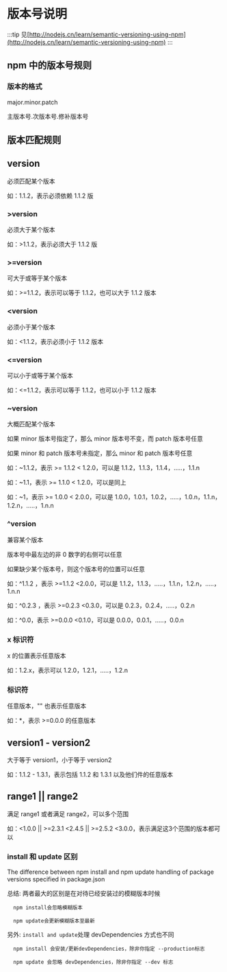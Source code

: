 # 版本号说明

:::tip
见[http://nodejs.cn/learn/semantic-versioning-using-npm](http://nodejs.cn/learn/semantic-versioning-using-npm)
:::

## npm 中的版本号规则

### 版本的格式

  major.minor.patch

  主版本号.次版本号.修补版本号

## 版本匹配规则

## version

  必须匹配某个版本

  如：1.1.2，表示必须依赖 1.1.2 版

### >version

  必须大于某个版本

  如：>1.1.2，表示必须大于 1.1.2 版

### >=version

  可大于或等于某个版本

  如：>=1.1.2，表示可以等于 1.1.2，也可以大于 1.1.2 版本

### <version

  必须小于某个版本

  如：<1.1.2，表示必须小于 1.1.2 版本

### <=version

  可以小于或等于某个版本

  如：<=1.1.2，表示可以等于 1.1.2，也可以小于 1.1.2 版本

### ~version

  大概匹配某个版本

  如果 minor 版本号指定了，那么 minor 版本号不变，而 patch 版本号任意

  如果 minor 和 patch 版本号未指定，那么 minor 和 patch 版本号任意

  如：~1.1.2，表示 >= 1.1.2 < 1.2.0，可以是 1.1.2，1.1.3，1.1.4，.....，1.1.n

  如：~1.1，表示 >= 1.1.0 < 1.2.0，可以是同上

  如：~1，表示 >= 1.0.0 < 2.0.0，可以是 1.0.0，1.0.1，1.0.2，.....，1.0.n，1.1.n，1.2.n，.....，1.n.n

### ^version

  兼容某个版本

  版本号中最左边的非 0 数字的右侧可以任意

  如果缺少某个版本号，则这个版本号的位置可以任意

  如：^1.1.2 ，表示 >=1.1.2 <2.0.0，可以是 1.1.2，1.1.3，.....，1.1.n，1.2.n，.....，1.n.n

  如：^0.2.3 ，表示 >=0.2.3 <0.3.0，可以是 0.2.3，0.2.4，.....，0.2.n

  如：^0.0，表示 >=0.0.0 <0.1.0，可以是 0.0.0，0.0.1，.....，0.0.n

### x 标识符

  x 的位置表示任意版本

  如：1.2.x，表示可以 1.2.0，1.2.1，.....，1.2.n

### 标识符

  任意版本，"" 也表示任意版本

  如：*，表示 >=0.0.0 的任意版本

## version1 - version2

  大于等于 version1，小于等于 version2

  如：1.1.2 - 1.3.1，表示包括 1.1.2 和 1.3.1 以及他们件的任意版本

## range1 || range2

  满足 range1 或者满足 range2，可以多个范围

  如：<1.0.0 || >=2.3.1 <2.4.5 || >=2.5.2 <3.0.0，表示满足这3个范围的版本都可以

### install 和 update 区别

The difference between npm install and npm update handling of package versions specified in package.json

总结: 两者最大的区别是在对待已经安装过的模糊版本时候

```shell
  npm install会忽略模糊版本

  npm update会更新模糊版本至最新
```

另外: `install and update`处理 devDependencies 方式也不同

```shell
  npm install 会安装/更新devDependencies，除非你指定 --production标志

  npm update 会忽略 devDependencies，除非你指定 --dev 标志
```
